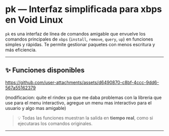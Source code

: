 # pk — Interfaz simplificada para xbps en Void Linux

`pk` es una interfaz de línea de comandos amigable que envuelve los comandos principales de `xbps` (`install`, `remove`, `query`,  `up`) en funciones simples y rápidas. Te permite gestionar paquetes con menos escritura y más eficiencia.

---

## ✨ Funciones disponibles


https://github.com/user-attachments/assets/d6490870-c8bf-4ccc-9dd6-567a55162379



(modificacion: quite el rindex ya que me daba problemas con la libreria que use para el menu interactivo, agregue un menu mas interactivo para el usuario y algo mas amigable)


> 💡 Todas las funciones muestran la salida en **tiempo real**, como si ejecutaras los comandos originales.

---


